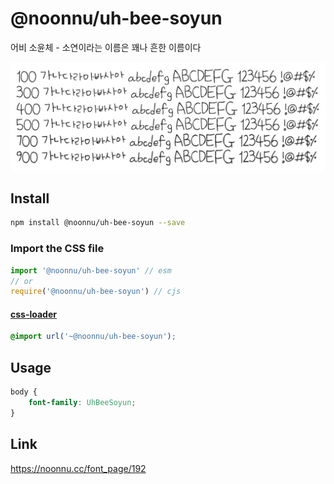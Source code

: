 # @noonnu/uh-bee-soyun

어비 소윤체 - 소연이라는 이름은 꽤나 흔한 이름이다

![example](./example.png)

## Install

```bash
npm install @noonnu/uh-bee-soyun --save
```

### Import the CSS file

```js
import '@noonnu/uh-bee-soyun' // esm
// or
require('@noonnu/uh-bee-soyun') // cjs
```

#### [css-loader](https://github.com/webpack-contrib/css-loader)

```css
@import url('~@noonnu/uh-bee-soyun');
```

## Usage

```css
body {
    font-family: UhBeeSoyun;
}
```

## Link

https://noonnu.cc/font_page/192
